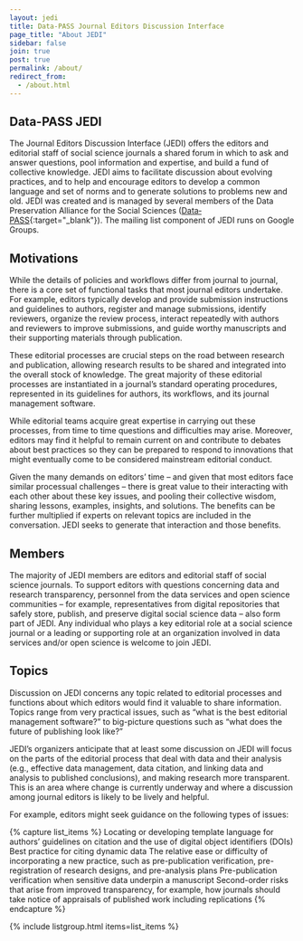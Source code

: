 ```yaml
---
layout: jedi
title: Data-PASS Journal Editors Discussion Interface
page_title: "About JEDI"
sidebar: false
join: true
post: true
permalink: /about/
redirect_from:
  - /about.html
---
```


## Data-PASS JEDI
The Journal Editors Discussion Interface (JEDI) offers the editors and editorial staff of social science journals a shared forum in which to ask and answer questions, pool information and expertise, and build a fund of collective knowledge. JEDI aims to facilitate discussion about evolving practices, and to help and encourage editors to develop a common language and set of norms and to generate solutions to problems new and old. JEDI was created and is managed by several members of the Data Preservation Alliance for the Social Sciences ([Data‐PASS](http://www.data-pass.org/){:target="_blank"}). The mailing list component of JEDI runs on Google Groups.

## Motivations
While the details of policies and workflows differ from journal to journal, there is a core set of functional tasks that most journal editors undertake. For example, editors typically develop and provide submission instructions and guidelines to authors, register and manage submissions, identify reviewers, organize the review process, interact repeatedly with authors and reviewers to improve submissions, and guide worthy manuscripts and their supporting materials through publication.

These editorial processes are crucial steps on the road between research and publication, allowing research results to be shared and integrated into the overall stock of knowledge. The great majority of these editorial processes are instantiated in a journal’s standard operating procedures, represented in its guidelines for authors, its workflows, and its journal management software.

While editorial teams acquire great expertise in carrying out these processes, from time to time questions and difficulties may arise. Moreover, editors may find it helpful to remain current on and contribute to debates about best practices so they can be prepared to respond to innovations that might eventually come to be considered mainstream editorial conduct.

Given the many demands on editors’ time – and given that most editors face similar processual challenges – there is great value to their interacting with each other about these key issues, and pooling their collective wisdom, sharing lessons, examples, insights, and solutions. The benefits can be further multiplied if experts on relevant topics are included in the conversation. JEDI seeks to generate that interaction and those benefits.

## Members
The majority of JEDI members are editors and editorial staff of social science journals. To support editors with questions concerning data and research transparency, personnel from the data services and open science communities – for example, representatives from digital repositories that safely store, publish, and preserve digital social science data – also form part of JEDI. Any individual who plays a key editorial role at a social science journal or a leading or supporting role at an organization involved in data services and/or open science is welcome to join JEDI.

## Topics
Discussion on JEDI concerns any topic related to editorial processes and functions about which editors would find it valuable to share information. Topics range from very practical issues, such as “what is the best editorial management software?” to big-picture questions such as “what does the future of publishing look like?”

JEDI’s organizers anticipate that at least some discussion on JEDI will focus on the parts of the editorial process that deal with data and their analysis (e.g., effective data management, data citation, and linking data and analysis to published conclusions), and making research more transparent. This is an area where change is currently underway and where a discussion among journal editors is likely to be lively and helpful.

For example, editors might seek guidance on the following types of issues:

{% capture list_items %}
Locating or developing template language for authors’ guidelines on citation and the use of digital object identifiers (DOIs)
Best practice for citing dynamic data
The relative ease or difficulty of incorporating a new practice, such as pre-publication verification, pre-registration of research designs, and pre-analysis plans
Pre-publication verification when sensitive data underpin a manuscript
Second-order risks that arise from improved transparency, for example, how journals should take notice of appraisals of published work including replications
{% endcapture %}

{% include listgroup.html items=list_items %}
